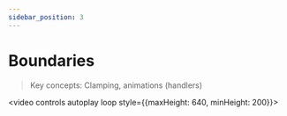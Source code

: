 ```yaml
---
sidebar_position: 3
---
```


# Boundaries

> Key concepts: Clamping, animations (handlers)

<video controls autoplay loop style={{maxHeight: 640, minHeight: 200}}>

  <source src="https://user-images.githubusercontent.com/80724668/187310576-f6cf041b-3428-4989-94b2-c34346e66945.mov" />
</video>
